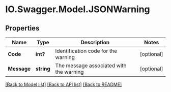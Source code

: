 # IO.Swagger.Model.JSONWarning
## Properties

Name | Type | Description | Notes
------------ | ------------- | ------------- | -------------
**Code** | **int?** | Identification code for the warning | [optional] 
**Message** | **string** | The message associated with the warning | [optional] 

[[Back to Model list]](../README.md#documentation-for-models) [[Back to API list]](../README.md#documentation-for-api-endpoints) [[Back to README]](../README.md)

